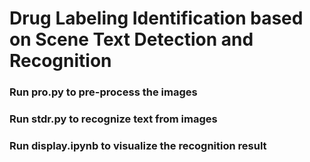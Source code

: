 # Drug Labeling Identification based on Scene Text Detection and Recognition

### Run pro.py to pre-process the images
### Run stdr.py to recognize text from images
### Run display.ipynb to visualize the recognition result 
